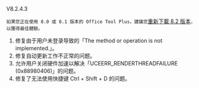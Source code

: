 V8.2.4.3

`如果您正在使用 8.0 或 8.1 版本的 Office Tool Plus，建議您`[重新下載 8.2 版本](https://otp.landian.vip/)`，以獲得最佳體驗。`

1. 修复由于用户未登录导致的「The method or operation is not implemented.」。
2. 修复自动更新工作不正常的问题。
3. 允许用户关闭硬件加速以解决「UCEERR_RENDERTHREADFAILURE (0x88980406)」的问题。
4. 修复了无法使用快捷键 Ctrl + Shift + D 的问题。
